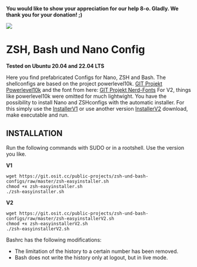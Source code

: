 **You would like to show your appreciation for our help 8-o. Gladly. We thank you for your donation! ;)**

<a href="https://www.paypal.com/donate/?hosted_button_id=JTFYJYVH37MNE">
  <img src="https://www.paypalobjects.com/en_US/i/btn/btn_donate_LG.gif">
</a>

ZSH, Bash und Nano Config
=========================

**Tested on Ubuntu 20.04 and 22.04 LTS**

Here you find prefabricated Configs for Nano, ZSH and Bash. The shellconfigs are based on the project powerlevel10k.
[GIT Projekt Powerlevel10k](https://github.com/romkatv/powerlevel10k) and the font from here: [GIT Projekt Nerd-Fonts](https://github.com/ryanoasis/nerd-fonts) For V2, things like powerlevel10k were omitted for much lightwight.
You have the possibility to install Nano and ZSHconfigs with the automatic installer. For this simply use the [InstallerV1](https://git.osit.cc/public-projects/zsh-und-bash-configs/blob/master/zsh-easyinstaller.sh) or use another version [InstallerV2](https://git.osit.cc/public-projects/zsh-und-bash-configs/blob/master/zsh-easyinstallerV2.sh) download, make executable and run.

INSTALLATION
------------

Run the following commands with SUDO or in a rootshell. Use the version you like.

**V1**
~~~
wget https://git.osit.cc/public-projects/zsh-und-bash-configs/raw/master/zsh-easyinstaller.sh
chmod +x zsh-easyinstaller.sh
./zsh-easyinstaller.sh
~~~

**V2**
~~~
wget https://git.osit.cc/public-projects/zsh-und-bash-configs/raw/master/zsh-easyinstallerV2.sh
chmod +x zsh-easyinstallerV2.sh
./zsh-easyinstallerV2.sh
~~~


Bashrc has the following modifications:

  * The limitation of the history to a certain number has been removed.
  * Bash does not write the history only at logout, but in live mode.
